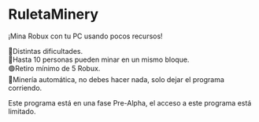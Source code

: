 # RuletaMinery
¡Mina Robux con tu PC usando pocos recursos!

🚀Distintas dificultades.  
🤝Hasta 10 personas pueden minar en un mismo bloque.  
🟢Retiro mínimo de 5 Robux.  
🤖Minería automática, no debes hacer nada, solo dejar el programa corriendo.  

Este programa está en una fase Pre-Alpha, el acceso a este programa está limitado.  
